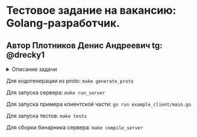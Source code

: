 # Тестовое задание на вакансию: Golang-разработчик.
## Автор Плотников Денис Андреевич tg: @drecky1
<details>
  <summary>
    Описание задачи
  </summary>

### Необходимо написать сервис на Golang работающий по gRPC.

#### Сервис должен:

1) Принимать бинарные файлы (изображения) от клиента и сохранять их на жесткий диск.
2) Иметь возможность просмотра списка всех загруженных файлов в формате:

   ```Имя файла | Дата создания | Дата обновления```
3) Отдавать файлы клиенту.
4) Ограничивать количество одновременных подключений с клиента:
   - на загрузку/скачивание файлов - `10` конкурентных запросов;
   - на просмотр списка файлов - `100` конкурентных запросов.
</details>



Для кодогенерации из proto: `make generate_proto`

Для запуска сервера: `make run_server`

Для запуска примера клиентской части: `go run example_client/main.go`

Для запуска тестов: `make tests`

Для сборки бинарника сервера: `make compile_server`






